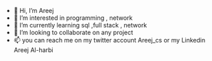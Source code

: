 - 👋 Hi, I’m Areej
- 👀 I’m interested in programming , network
- 🌱 I’m currently learning sql ,full stack , network 
- 💞️ I’m looking to collaborate on any project 
- 📫 you can reach me on my twitter account Areej_cs or my Linkedin Areej Al-harbi

<!---
areejss170/areejss170 is a ✨ special ✨ repository because its `README.md` (this file) appears on your GitHub profile.
You can click the Preview link to take a look at your changes.
--->
